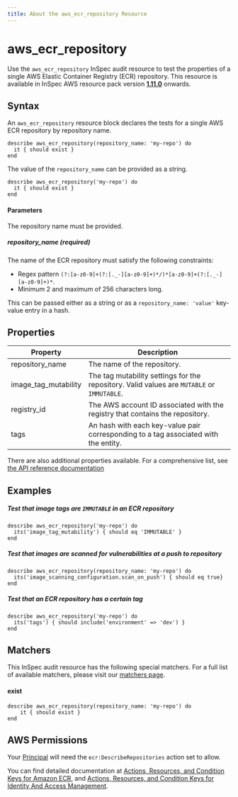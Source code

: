```yaml
---
title: About the aws_ecr_repository Resource
---
```


# aws\_ecr\_repository

Use the `aws_ecr_repository` InSpec audit resource to test the properties of a single AWS Elastic Container Registry (ECR) repository.
This resource is available in InSpec AWS resource pack version **[1.11.0](https://github.com/inspec/inspec-aws/releases/tag/v1.11.0)** onwards.

## Syntax

An `aws_ecr_repository` resource block declares the tests for a single AWS ECR repository by repository name.

    describe aws_ecr_repository(repository_name: 'my-repo') do
      it { should exist }
    end

The value of the `repository_name` can be provided as a string.  

    describe aws_ecr_repository('my-repo') do
      it { should exist }
    end

#### Parameters

The repository name must be provided.

##### repository\_name _(required)_

The name of the ECR repository must satisfy the following constraints:
- Regex pattern `(?:[a-z0-9]+(?:[._-][a-z0-9]+)*/)*[a-z0-9]+(?:[._-][a-z0-9]+)*`.
- Minimum 2 and maximum of 256 characters long.

This can be passed either as a string or as a `repository_name: 'value'` key-value entry in a hash.


## Properties

|Property                  | Description |
| ---                      | --- |
|repository\_name          | The name of the repository.|
|image\_tag\_mutability    | The tag mutability settings for the repository. Valid values are `MUTABLE` or `IMMUTABLE`. |
|registry\_id              | The AWS account ID associated with the registry that contains the repository. |
|tags                      | An hash with each key-value pair corresponding to a tag associated with the entity. |

There are also additional properties available. For a comprehensive list, see [the API reference documentation](https://docs.aws.amazon.com/AmazonECR/latest/APIReference/API_Repository.html)

## Examples

##### Test that image tags are `IMMUTABLE` in an ECR repository

    describe aws_ecr_repository('my-repo') do
      its('image_tag_mutability') { should eq 'IMMUTABLE' }
    end
    
##### Test that images are scanned for vulnerabilities at a push to repository

    describe aws_ecr_repository(repository_name: 'my-repo') do
      its('image_scanning_configuration.scan_on_push') { should eq true}
    end
    
##### Test that an ECR repository has a certain tag

    describe aws_ecr_repository('my-repo') do
      its('tags') { should include('environment' => 'dev') }
    end
    
## Matchers

This InSpec audit resource has the following special matchers. For a full list of available matchers, please visit our [matchers page](https://www.inspec.io/docs/reference/matchers/).

   
#### exist

    describe aws_ecr_repository(repository_name: 'my-repo') do
        it { should exist }
    end
    
## AWS Permissions

Your [Principal](https://docs.aws.amazon.com/IAM/latest/UserGuide/intro-structure.html#intro-structure-principal) will need the `ecr:DescribeRepositories` action set to allow.

You can find detailed documentation at [Actions, Resources, and Condition Keys for Amazon ECR](https://docs.aws.amazon.com/AmazonECR/latest/APIReference/API_Operations.html), and [Actions, Resources, and Condition Keys for Identity And Access Management](https://docs.aws.amazon.com/IAM/latest/UserGuide/list_identityandaccessmanagement.html).
